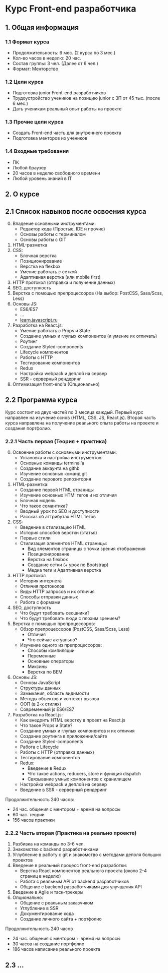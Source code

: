 # Курс Front-end разработчика

## 1. Общая информация

### 1.1 Формат курса

- Продолжительность: 6 мес. (2 курса по 3 мес.)
- Кол-во часов в неделю: 20 час.
- Состав группы: 3 чел. (Далее от 6 чел.)
- Формат: Менторство 

### 1.2 Цели курса 

- Подготовка junior Front-end разработчиков 
- Трудоустройство учеников на позицию junior c ЗП от 45 тыс. (после 6 мес.)
- Дать ученикам реальный опыт работы на проекте

### 1.3 Прочие цели курса

- Создать Front-end часть для внутреннего проекта 
- Подготовка менторов из учеников

### 1.4 Входные требования

- ПК
- Любой браузер
- 20 часов в неделю свободного времени
- Любой уровень знаний в IT

## 2. О курсе

## 2.1 Список навыков после освоения курса

0. Владение основными инструментами:
    - Редактор кода (Простые, IDE и прочие)
    - Основы работы с терминалом
    - Основы работы с GIT 
1. HTML-разметка
2. CSS:
    - Блочная верстка
    - Позиционирование
    - Верстка на flexbox
    - Умение работать с сеткой
    - Адаптивная верстка (или mobile first)
3. HTTP протокол (отправка и получение данных)
4. SEO, доступность
5. Верстка с помощью препроцессоров (На выбор: PostCSS, Sass/Scss, Less)
6. Основы JS:
    - ES6/ES7
    - ...
    - [learn.javascript.ru](https://learn.javascript.ru/first-steps)
7. Разработка на React.js:
    - Умение работать с Props и State
    - Создание умных и глупых компонентов (и умение их отличать)
    - Роутинг
    - Создание Styled-components 
    - Lifecycle компонентов
    - Работы с HTTP
    - Тестирование компонентов
    - Redux
    - Настройка webpack и деплой на сервер
    - SSR - серверный рендеринг
8. Оптимизация front-end'а (Опционально)

## 2.2 Программа курса
    
Курс состоит из двух частей по 3 месяца каждый. 
Первый курс направлен на изучение основ (HTML, CSS, JS, React.js). 
Вторая часть курса направлена на получение реального опыта работы на проекте и создания портфолио.

### 2.2.1 Часть первая (Теория + практика)
    
0. Освоение работы с основными инструментами:
    - Установка и настройка инструментов 
    - Основные команды terminal'a
    - Создание аккаунта на githb
    - Изучение основных команд git
    - Создание перового репозитория 
1. HTML-разметка:
    - Создание первой HTML страницы 
    - Изучение основных HTMl тегов и их отличия
    - Блочная модель 
    - Что такое семантика? 
    - Вводный урок по SEO и доступности
    - Рассказ об аттрибутах HTML тегов 
2. CSS:
    - Введение в стилизацию HTML
    - История способов верстки (статья)
    - Первые стили
    - Стилизация элементов HTML страницы:
        - Вид элементов страницы с точки зрения отображения 
        - Позиционирование
        - Верстка на flexbox
        - Создание сетки (+ урок по Bootstrap) 
        - Медиа теги и Адаптивная верстка 
3. HTTP протокол
    - История интернета 
    - Отличия протоколов 
    - Виды HTTP запросов и их отличия
    - Способы отправки данных 
    - Работа с формами 
4. SEO, доступность
    - Что будут требовать сеошники?
    - Что будут требовать люди с плохим зрением?
5. Верстка с помощью препроцессоров:
    - Обзор препроцессоров (PostCSS, Sass/Scss, Less)
        - Отличия
        - Что сейчас актуально? 
    - Изучение одного из препроцессоров:
        - Способы компиляции
        - Переменные 
        - Основные операторы
        - Миксины
        - Верстка по BEM
6. Основы JS:
    - Основы JavaScript
    - Структуры данных
    - Замыкания, область видимости
    - Методы объектов и контекст вызова
    - ООП (в 2-х стилях)
    - Современный js ES6/ES7
7. Разработка на React.js:
    - Как внедрить HTML верстку в проект на React.js
    - Что такое Props и State?
    - Создание умных и глупых компонентов и их отличия
    - Создание роутинга в приложении/сайте
    - Создание Styled-components 
    - Работа с Lifecycle
    - Работы с HTTP (отправка данных)
    - Тестирование компонентов
    - Redux:
        - Введение в Redux
        - Что такое actions, reducers, store и функция dispatch
        - Связывание умных компонентов с хранилищем
    - Настройка webpack и деплой на сервер
    - Введение в SSR - серверный рендеринг     
    
Продолжительность 240 часов:
- 24 час. общения с ментором + время на вопросы
- 60 час. теории
- 156 часов практики
    
### 2.2.2 Часть вторая (Практика на реально проекте)

1. Разбивка на команды по 3-6 чел.
2. Знакомство с backend разработчиками 
3. Углубление в работу с git и знакомство с методами деполя больших проектов
4. Введение в реальный процесс front-end разработки:
    - Верстка React компонентов реального проекта (около 2-4 страниц в неделю)
    - Работа с реальным API от backend разработчиков
    - Общение с backend разработчиками для улучщения API
5. Введение в Agile и таск-трекеры
6. Опционально:
    - Общение с реальным заказчиком 
    - Углубление в SSR
    - Документирование кода
    - Создание личного сайта + портфолио
    
Продолжительность 240 часов
- 24 час. общения с ментором + время на вопросы
- 30 часов на создание портфолио
- 186 часов написание реального проекта
 
 ## 2.3 ...